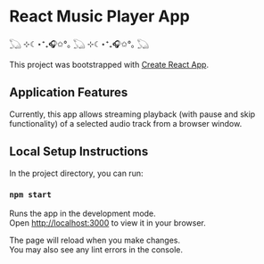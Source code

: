 # **React Music Player App**

𓆏 ⊹☾⋆⁺₊🎧✩°｡ 𓆏 ⊹☾⋆⁺₊🎧✩°｡ 𓆏

This project was bootstrapped with [Create React App](https://github.com/facebook/create-react-app).


## **Application Features**

Currently, this app allows streaming playback (with pause and skip functionality) of a selected audio track from a browser window.

## **Local Setup Instructions**

In the project directory, you can run:

### `npm start`

Runs the app in the development mode.\
Open [http://localhost:3000](http://localhost:3000) to view it in your browser.

The page will reload when you make changes.\
You may also see any lint errors in the console.
